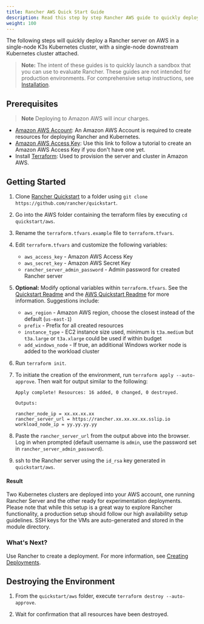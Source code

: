 ```yaml
---
title: Rancher AWS Quick Start Guide
description: Read this step by step Rancher AWS guide to quickly deploy a Rancher server with a single-node downstream Kubernetes cluster attached.
weight: 100
---
```

The following steps will quickly deploy a Rancher server on AWS in a single-node K3s Kubernetes cluster, with a single-node downstream Kubernetes cluster attached.

>**Note:** The intent of these guides is to quickly launch a sandbox that you can use to evaluate Rancher. These guides are not intended for production environments. For comprehensive setup instructions, see [Installation]({{<baseurl>}}/rancher/v2.0-v2.4/en/installation/).

## Prerequisites

>**Note**
>Deploying to Amazon AWS will incur charges.

- [Amazon AWS Account](https://aws.amazon.com/account/): An Amazon AWS Account is required to create resources for deploying Rancher and Kubernetes.
- [Amazon AWS Access Key](https://docs.aws.amazon.com/general/latest/gr/managing-aws-access-keys.html): Use this link to follow a tutorial to create an Amazon AWS Access Key if you don't have one yet.
- Install [Terraform](https://www.terraform.io/downloads.html): Used to provision the server and cluster in Amazon AWS.


## Getting Started

1. Clone [Rancher Quickstart](https://github.com/rancher/quickstart) to a folder using `git clone https://github.com/rancher/quickstart`.

2. Go into the AWS folder containing the terraform files by executing `cd quickstart/aws`.

3. Rename the `terraform.tfvars.example` file to `terraform.tfvars`.

4. Edit `terraform.tfvars` and customize the following variables:
    - `aws_access_key` - Amazon AWS Access Key
    - `aws_secret_key` - Amazon AWS Secret Key
    - `rancher_server_admin_password` - Admin password for created Rancher server

5. **Optional:** Modify optional variables within `terraform.tfvars`.
See the [Quickstart Readme](https://github.com/rancher/quickstart) and the [AWS Quickstart Readme](https://github.com/rancher/quickstart/tree/master/aws) for more information.
Suggestions include:
    - `aws_region` - Amazon AWS region, choose the closest instead of the default (`us-east-1`)
    - `prefix` - Prefix for all created resources
    - `instance_type` - EC2 instance size used, minimum is `t3a.medium` but `t3a.large` or `t3a.xlarge` could be used if within budget
    - `add_windows_node` - If true, an additional Windows worker node is added to the workload cluster

6. Run `terraform init`.

7. To initiate the creation of the environment, run `terraform apply --auto-approve`. Then wait for output similar to the following:

    ```
    Apply complete! Resources: 16 added, 0 changed, 0 destroyed.

    Outputs:

    rancher_node_ip = xx.xx.xx.xx
    rancher_server_url = https://rancher.xx.xx.xx.xx.sslip.io
    workload_node_ip = yy.yy.yy.yy
    ```

8. Paste the `rancher_server_url` from the output above into the browser. Log in when prompted (default username is `admin`, use the password set in `rancher_server_admin_password`).
9. ssh to the Rancher server using the `id_rsa` key generated in `quickstart/aws`.

#### Result

Two Kubernetes clusters are deployed into your AWS account, one running Rancher Server and the other ready for experimentation deployments. Please note that while this setup is a great way to explore Rancher functionality, a production setup should follow our high availability setup guidelines. SSH keys for the VMs are auto-generated and stored in the module directory.

### What's Next?

Use Rancher to create a deployment. For more information, see [Creating Deployments]({{<baseurl>}}/rancher/v2.5/en/quick-start-guide/workload).

## Destroying the Environment

1. From the `quickstart/aws` folder, execute `terraform destroy --auto-approve`.

2. Wait for confirmation that all resources have been destroyed.

